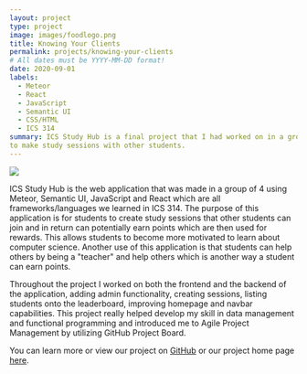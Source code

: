 ```yaml
---
layout: project
type: project
image: images/foodlogo.png
title: Knowing Your Clients
permalink: projects/knowing-your-clients
# All dates must be YYYY-MM-DD format!
date: 2020-09-01
labels:
  - Meteor
  - React
  - JavaScript
  - Semantic UI
  - CSS/HTML
  - ICS 314
summary: ICS Study Hub is a final project that I had worked on in a group in ICS 314 that allows students
to make study sessions with other students.
---
```


<img class="ui medium left floated rounded image" src="../images/code.jpg">

ICS Study Hub is the web application that was made in a group of 4 using Meteor, Semantic UI, JavaScript and React which are all frameworks/languages we learned in ICS 314. The purpose of this application is for students to create study sessions that other students can join and in return can potentially earn points which are then used for rewards. This allows students to become more motivated to learn about computer science. Another use of this application is that students can help others by being a "teacher" and help others which is another way a student can earn points.

Throughout the project I worked on both the frontend and the backend of the application, adding admin functionality, creating sessions, listing students onto the leaderboard, improving homepage and navbar capabilities. This project really helped develop my skill in data management and functional programming and introduced me to Agile Project Management by utilizing GitHub Project Board.


You can learn more or view our project on [GitHub](https://github.com/ics-study-hub/ics-study-hub) or our project home page [here](https://ics-study-hub.github.io/).
 






